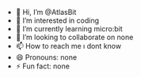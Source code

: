 - 👋 Hi, I’m @AtlasBit
- 👀 I’m interested in coding
- 🌱 I’m currently learning micro:bit
- 💞️ I’m looking to collaborate on none
- 📫 How to reach me ı dont know
- 😄 Pronouns: none
- ⚡ Fun fact: none

<!---
AtlasBit/AtlasBit is a ✨ special ✨ repository because its `README.md` (this file) appears on your GitHub profile.
You can click the Preview link to take a look at your changes.
--->

